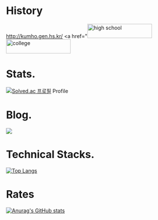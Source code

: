 # History
http://kumho.gen.hs.kr/
<a href="<img src="http://kumho.gen.hs.kr/site/images/main/logo.gif" width="177px" height="39px" alt ="high school"></img>
<br/>
<a href="https://www.inha.ac.kr/kr/index.do"><img src="https://www.inha.ac.kr/sites/kr/images/logo.png" width="177px" height="39px" alt = "college"></img></a>
# Stats.
[![Solved.ac
프로필](http://mazassumnida.wtf/api/mini/generate_badge?boj=hemahero)](https://solved.ac/hemahero)
Profile

# Blog.
<a href="https://hemahero.tistory.com/"><img src="https://img.shields.io/badge/Tistory-000000?style=flat-square&logo=Tistory&logoColor=white"/></a>
# Technical Stacks.
[![Top Langs](https://github-readme-stats.vercel.app/api/top-langs/?username=hemaher0&layout=compact)](https://github.com/hemaher0/github-readme-stats)
# Rates
[![Anurag's GitHub stats](https://github-readme-stats.vercel.app/api?username=hemaher0)](https://github.com/hemaher0/github-readme-stats)
